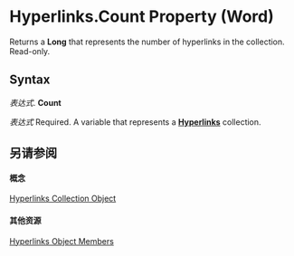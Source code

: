 
# Hyperlinks.Count Property (Word)

Returns a  **Long** that represents the number of hyperlinks in the collection. Read-only.


## Syntax

 _表达式_. **Count**

 _表达式_ Required. A variable that represents a **[Hyperlinks](25801753-737f-9219-6a14-6531eb2ca699.md)** collection.


## 另请参阅


#### 概念


[Hyperlinks Collection Object](25801753-737f-9219-6a14-6531eb2ca699.md)
#### 其他资源


[Hyperlinks Object Members](http://msdn.microsoft.com/library/afbccedd-d85a-2c8a-df08-d7af76e5bbe0%28Office.15%29.aspx)